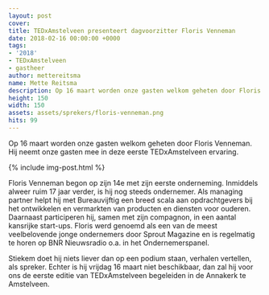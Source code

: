 ```yaml
---
layout: post
cover:
title: TEDxAmstelveen presenteert dagvoorzitter Floris Venneman
date: 2018-02-16 00:00:00 +0000
tags:
- '2018'
- TEDxAmstelveen
- gastheer
author: mettereitsma
name: Mette Reitsma
description: Op 16 maart worden onze gasten welkom geheten door Floris Venneman. Hij neemt onze gasten mee in deze eerste TEDxAmstelveen ervaring.  
height: 150
width: 150
assets: assets/sprekers/floris-venneman.png
hits: 99
---
```


Op 16 maart worden onze gasten welkom geheten door Floris Venneman. Hij neemt onze gasten mee in deze eerste TEDxAmstelveen ervaring.   

{% include img-post.html %}

Floris Venneman begon op zijn 14e met zijn eerste onderneming. Inmiddels alweer ruim 17 jaar verder, is hij nog steeds ondernemer. Als managing partner helpt hij met Bureauvijftig een breed scala aan opdrachtgevers bij het ontwikkelen en vermarkten van producten en diensten voor ouderen. Daarnaast participeren hij, samen met zijn compagnon, in een aantal kansrijke start-ups. Floris werd genoemd als een van de meest veelbelovende jonge ondernemers door Sprout Magazine en is regelmatig te horen op BNR Nieuwsradio o.a. in het Ondernemerspanel.

Stiekem doet hij niets liever dan op een podium staan, verhalen vertellen, als spreker. Echter is hij vrijdag 16 maart niet beschikbaar, dan zal hij voor ons de eerste editie van TEDxAmstelveen begeleiden in de Annakerk te Amstelveen.

